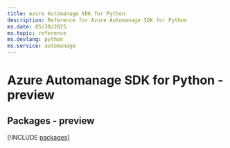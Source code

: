 ```yaml
---
title: Azure Automanage SDK for Python
description: Reference for Azure Automanage SDK for Python
ms.date: 05/30/2025
ms.topic: reference
ms.devlang: python
ms.service: automanage
---
```

# Azure Automanage SDK for Python - preview
## Packages - preview
[!INCLUDE [packages](automanage-index.md)]